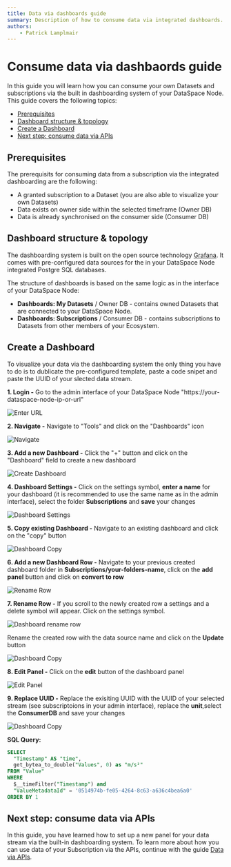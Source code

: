 ```yaml
---
title: Data via dashboards guide
summary: Description of how to consume data via integrated dashboards.
authors:
    - Patrick Lamplmair
---
```


# Consume data via dashbaords guide

In this guide you will learn how you can consume your own Datasets and subscriptions via the built in dashboarding system of your DataSpace Node. This guide covers the following topics:

- [Prerequisites](/guides/guide-data-via-dashboards/#prerequisites)
- [Dashboard structure & topology](/guides/guide-data-via-dashboards/#dashboard-structure-topology)
- [Create a Dashboard](/guides/guide-data-via-dashboards/#create-a-dashboard)
- [Next step: consume data via APIs](/guides/guide-data-via-dashboards/#next-step-consume-data-via-apis)

## Prerequisites

The prerequisits for consuming data from a subscription via the integrated dashboarding are the following:

- A granted subscription to a Dataset (you are also able to visualize your own Datasets)
- Data exists on owner side within the selected timeframe (Owner DB)
- Data is already synchronised on the consumer side (Consumer DB)

## Dashboard structure & topology

The dashboarding system is built on the open source technology <a href="https://grafana.com/" target="_blank">Grafana</a>. It comes with pre-configured data sources for the in your DataSpace Node integrated Postgre SQL databases.

The structure of dashboards is based on the same logic as in the interface of your DataSpace Node:

- **Dashboards: My Datasets** / Owner DB - contains owned Datasets that are connected to your DataSpace Node.
- **Dashboards: Subscriptions** / Consumer DB - contains subscriptions to Datasets from other members of your Ecosystem.

## Create a Dashboard

To visualize your data via the dashboarding system the only thing you have to do is to dublicate the pre-configured template, paste a code snipet and paste the UUID of your slected data stream.

**1. Login -** Go to the admin interface of your DataSpace Node  "https://your-dataspace-node-ip-or-url"

![Enter URL](img/create-dataset-url.png)

**2. Navigate -** Navigate to "Tools" and click on the "Dashboards" icon

![Navigate](img/dashboards-navigate.png)

**3. Add a new Dashboard -** Click the "+" button and click on the "Dashboard" field to create a new dashboard

![Create Dashboard](img/dashboards-create-dashboard.png)

**4. Dashboard Settings -** Click on the settings symbol, **enter a name** for your dashboard (it is recommended to use the same name as in the admin interface), select the folder **Subscriptions** and **save** your changes

![Dashboard Settings](img/dashboards-settings.png)

**5. Copy existing Dashboard -** Navigate to an existing dashboard and click on the "copy" button

![Dashboard Copy](img/dashboards-copy.png)

**6. Add a new Dashboard Row -** Navigate to your previous created dashboard folder in **Subscriptions/your-folders-name**, click on the **add panel** button and click on **convert to row**

![Rename Row](img/dataset-add-new-panel.png)

**7. Rename Row -** If you scroll to the newly created row a settings and a delete symbol will appear. Click on the settings symbol. 

![Dashboard rename row](img/dashboard-rename-row.png)

Rename the created row with the data source name and click on the **Update** button

![Dashboard Copy](img/dashboards-update-source-name.png)

**8. Edit Panel -** Click on the **edit** button of the dashboard panel

![Edit Panel](img/dashboards-edit-panel.png)

**9. Replace UUID -** Replace the exisiting UUID with the UUID of your selected stream (see subscriptoions in your admin interface), replace the **unit**,select the **ConsumerDB** and save your changes

![Dashboard Copy](img/dashbaords-change-uuid.png)

**SQL Query:**

```SQL
SELECT
  "Timestamp" AS "time",
  get_bytea_to_double("Values", 0) as "m/s²"
FROM "Value"
WHERE
  $__timeFilter("Timestamp") and
  "ValueMetadataId" = '0514974b-fe05-4264-8c63-a636c4bea6a0'
ORDER BY 1
```

## Next step: consume data via APIs

In this guide, you have learned how to set up a new panel for your data stream via the built-in dashboarding system. To learn more about how you can use data of your Subscription via the APIs, continue with the guide [Data via APIs](/guides/guide-data-via-apis).
